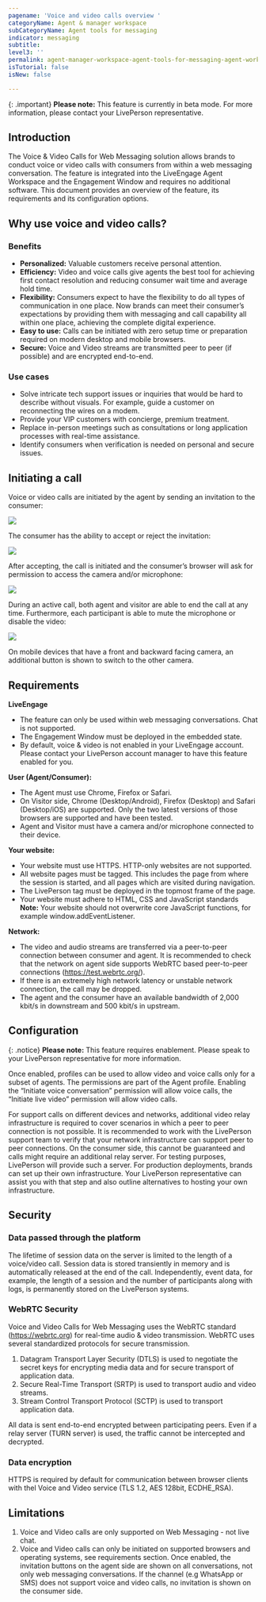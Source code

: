 ```yaml
---
pagename: 'Voice and video calls overview '
categoryName: Agent & manager workspace
subCategoryName: Agent tools for messaging
indicator: messaging
subtitle: 
level3: ''
permalink: agent-manager-workspace-agent-tools-for-messaging-agent-workspace-for-messaging-voice-and-video-calls-overview.html
isTutorial: false
isNew: false

---
```

{: .important} 
**Please note:** This feature is currently in beta mode. For more information, please contact your LivePerson representative. 

## Introduction

The Voice & Video Calls for Web Messaging solution allows brands to conduct voice or video calls with consumers from within a web messaging conversation. The feature is integrated into the LiveEngage Agent Workspace and the Engagement Window and requires no additional software. This document provides an overview of the feature, its requirements and its configuration options. 

## Why use voice and video calls?

### Benefits

* **Personalized:** Valuable customers receive personal attention.
* **Efficiency:** Video and voice calls give agents the best tool for achieving first contact resolution and reducing consumer wait time and average hold time.
* **Flexibility:** Consumers expect to have the flexibility to do all types of communication in one place. Now brands can meet their consumer’s expectations by providing them with messaging and call capability all within one place, achieving the complete digital experience.
* **Easy to use:** Calls can be initiated with zero setup time or preparation required on modern desktop and mobile browsers.
* **Secure:** Voice and Video streams are transmitted peer to peer (if possible) and are encrypted end-to-end.

### Use cases 

* Solve intricate tech support issues or inquiries that would be hard to describe without visuals. For example, guide a customer on reconnecting the wires on a modem.
* Provide your VIP customers with concierge, premium treatment.
* Replace in-person meetings such as consultations or long application processes with real-time assistance.
* Identify consumers when verification is needed on personal and secure issues.

## Initiating a call

Voice or video calls are initiated by the agent by sending an invitation to the consumer: 

![](img/voice-and-video-1.png) 

The consumer has the ability to accept or reject the invitation:

![](img/voice-and-video-2.png) 

After accepting, the call is initiated and the consumer’s browser will ask for permission to access the camera and/or microphone:

![](img/voice-and-video-3.png) 

During an active call, both agent and visitor are able to end the call at any time. Furthermore, each participant is able to mute the microphone or disable the video:

![](img/voice-and-video-4.png) 

On mobile devices that have a front and backward facing camera, an additional button is shown to switch to the other camera.

## Requirements 

**LiveEngage**
* The feature can only be used within web messaging conversations. Chat is not supported.
* The Engagement Window must be deployed in the embedded state.
* By default, voice & video is not enabled in your LiveEngage account. Please contact your LivePerson account manager to have this feature enabled for you.

**User (Agent/Consumer):**
* The Agent must use Chrome, Firefox or Safari.
* On Visitor side, Chrome (Desktop/Android), Firefox (Desktop) and Safari (Desktop/iOS) are supported. Only the two latest versions of those browsers are supported and have been tested. 
* Agent and Visitor must have a camera and/or microphone connected to their device.

**Your website:**
* Your website must use HTTPS. HTTP-only websites are not supported.
* All website pages must be tagged. This includes the page from where the session is started, and all pages which are visited during navigation. 
* The LivePerson tag must be deployed in the topmost frame of the page. 
* Your website must adhere to HTML, CSS and JavaScript standards
**Note:** Your website should not overwrite core JavaScript functions, for example window.addEventListener.

**Network:**
* The video and audio streams are transferred via a peer-to-peer connection between consumer and agent. It is recommended to check that the network on agent side supports WebRTC based peer-to-peer connections (https://test.webrtc.org/).
* If there is an extremely high network latency or unstable network connection, the call may be dropped.  
* The agent and the consumer have an available bandwidth of 2,000 kbit/s in downstream and 500 kbit/s in upstream.

## Configuration

{: .notice} 
**Please note:** This feature requires enablement. Please speak to your LivePerson representative for more information.

Once enabled, profiles can be used to allow video and voice calls only for a subset of agents. The permissions are part of the Agent profile. Enabling the “Initiate voice conversation” permission will allow voice calls, the “Initiate live video” permission will allow video calls.

For support calls on different devices and networks, additional video relay infrastructure is required to cover scenarios in which a peer to peer connection is not possible. It is recommended to work with the LivePerson support team to verify that your network infrastructure can support peer to peer connections. On the consumer side, this cannot be guaranteed and calls might require an additional relay server. For testing purposes, LivePerson will provide such a server. For production deployments, brands can set up their own infrastructure. Your LivePerson representative can assist you with that step and also outline alternatives to hosting your own infrastructure. 

## Security 

### Data passed through the platform 

The lifetime of session data on the server is limited to the length of a voice/video call. Session data is stored transiently in memory and is automatically released at the end of the call. Independently, event data, for example, the length of a session and the number of participants along with logs, is permanently stored on the LivePerson systems. 

### WebRTC Security

Voice and Video Calls for Web Messaging uses the WebRTC standard (https://webrtc.org) for real-time audio & video transmission. WebRTC uses several standardized protocols for secure transmission.

1. Datagram Transport Layer Security (DTLS) is used to negotiate the secret keys for encrypting media data and for secure transport of application data.
2. Secure Real-Time Transport (SRTP) is used to transport audio and video streams.
3. Stream Control Transport Protocol (SCTP) is used to transport application data.

All data is sent end-to-end encrypted between participating peers. Even if a relay server (TURN server) is used, the traffic cannot be intercepted and decrypted. 

### Data encryption 

HTTPS is required by default for communication between browser clients with thel Voice and Video service (TLS 1.2, AES 128bit, ECDHE_RSA). 

## Limitations 

1. Voice and Video calls are only supported on Web Messaging - not live chat.
2. Voice and Video calls can only be initiated on supported browsers and operating systems, see requirements section. Once enabled, the invitation buttons on the agent side are shown on all conversations, not only web messaging conversations. If the channel (e.g WhatsApp or SMS) does not support voice and video calls, no invitation is shown on the consumer side.

